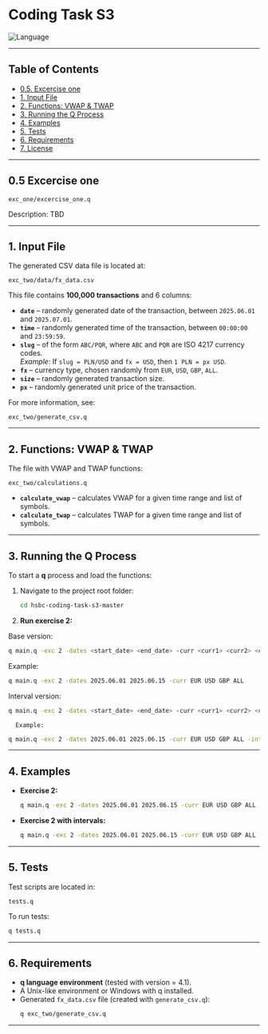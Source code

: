 # Coding Task S3

![Language](https://img.shields.io/badge/language-Q-lightgrey.svg)

---

## Table of Contents
- [0.5. Excercise one](#0.5-excercise-one)
- [1. Input File](#1-input-file)
- [2. Functions: VWAP & TWAP](#2-functions-vwap--twap)
- [3. Running the Q Process](#3-running-the-q-process)
- [4. Examples](#4-examples)
- [5. Tests](#5-tests)
- [6. Requirements](#6-requirements)
- [7. License](#7-license)

---

## 0.5 Excercise one

```
exc_one/excercise_one.q
```

Description: TBD

---

## 1. Input File

The generated CSV data file is located at:

```
exc_two/data/fx_data.csv
```

This file contains **100,000 transactions** and 6 columns:

- **`date`** – randomly generated date of the transaction, between `2025.06.01` and `2025.07.01`.
- **`time`** – randomly generated time of the transaction, between `00:00:00` and `23:59:59`.
- **`slug`** – of the form `ABC/PQR`, where `ABC` and `PQR` are ISO 4217 currency codes.  
  *Example*: If `slug = PLN/USD` and `fx = USD`, then `1 PLN = px USD`.
- **`fx`** – currency type, chosen randomly from `EUR`, `USD`, `GBP`, `ALL`.
- **`size`** – randomly generated transaction size.
- **`px`** – randomly generated unit price of the transaction.

For more information, see:

```
exc_two/generate_csv.q
```

---

## 2. Functions: VWAP & TWAP

The file with VWAP and TWAP functions:

```
exc_two/calculations.q
```

- **`calculate_vwap`** – calculates VWAP for a given time range and list of symbols.
- **`calculate_twap`** – calculates TWAP for a given time range and list of symbols.

---

## 3. Running the Q Process

To start a **q** process and load the functions:

1. Navigate to the project root folder:
   ```bash
   cd hsbc-coding-task-s3-master
   ```

2. **Run exercise 2:**

  Base version:
   ```bash
   q main.q -exc 2 -dates <start_date> <end_date> -curr <curr1> <curr2> <curr3> <curr4>
   ```
   Example:
   ```bash
   q main.q -exc 2 -dates 2025.06.01 2025.06.15 -curr EUR USD GBP ALL
   ```
  Interval version:
   ```bash
   q main.q -exc 2 -dates <start_date> <end_date> -curr <curr1> <curr2> <curr3> <curr4>  -int <interval_value>
   ```
      Example:
   ```bash
   q main.q -exc 2 -dates 2025.06.01 2025.06.15 -curr EUR USD GBP ALL -int 1
   ```

---

## 4. Examples

- **Exercise 2:**
  ```bash
  q main.q -exc 2 -dates 2025.06.01 2025.06.15 -curr EUR USD GBP ALL
  ```
- **Exercise 2 with intervals:**
   ```bash
   q main.q -exc 2 -dates 2025.06.01 2025.06.15 -curr EUR USD GBP ALL -int 1
   ```
---

## 5. Tests

Test scripts are located in:

```
tests.q
```

To run tests:
```bash
q tests.q
```

---

## 6. Requirements

- **q language environment** (tested with version = 4.1).
- A Unix-like environment or Windows with q installed.
- Generated `fx_data.csv` file (created with `generate_csv.q`):
  ```bash
  q exc_two/generate_csv.q
  ```

---

